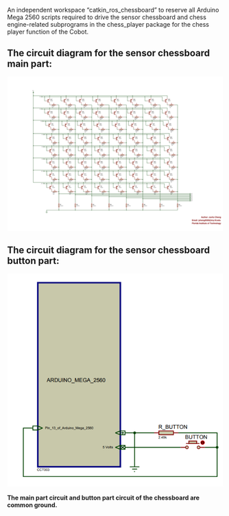 An independent workspace “catkin_ros_chessboard” to reserve all Arduino Mega 2560 scripts required to drive the sensor chessboard and chess engine-related subprograms in the chess_player package for the chess player function of the Cobot.
## The circuit diagram for the sensor chessboard main part:
![](Sensor_Chessboard.png)
## The circuit diagram for the sensor chessboard button part:
![](chessboard_button.PNG)

**The main part circuit and button part circuit of the chessboard are common ground.**
